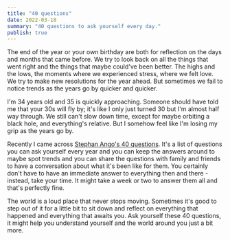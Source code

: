 ```yaml
---
title: "40 questions"
date: 2022-03-18
summary: "40 questions to ask yourself every day."
publish: true
---
```


The end of the year or your own birthday are both for reflection on the days and months that came before. We try to look back on all the things that went right and the things that maybe could've been better. The highs and the lows, the moments where we experienced stress, where we felt love. We try to make new resolutions for the year ahead. But sometimes we fail to notice trends as the years go by quicker and quicker.

I'm 34 years old and 35 is quickly approaching. Someone should have told me that your 30s will fly by; it's like I only just turned 30 but I'm almost half way through. We still can't slow down time, except for maybe orbiting a black hole, and everything's relative. But I somehow feel like I'm losing my grip as the years go by.

Recently I came across [Stephan Ango's 40 questions](https://github.com/kepano/40-questions/). It's a list of questions you can ask yourself every year and you can keep the answers around to maybe spot trends and you can share the questions with family and friends to have a conversation about what it's been like for them. You certainly don't have to have an immediate answer to everything then and there - instead, take your time. It might take a week or two to answer them all and that's perfectly fine.

The world is a loud place that never stops moving. Sometimes it's good to step out of it for a little bit to sit down and reflect on everything that happened and everything that awaits you. Ask yourself these 40 questions, it might help you understand yourself and the world around you just a bit more.